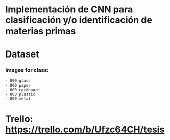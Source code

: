 # Implementación de CNN para clasificación y/o identificación de materias primas

# Dataset
### images for class:
    - 800 glass
    - 800 paper
    - 800 cardboard
    - 800 plastic
    - 800 metal

# Trello: https://trello.com/b/Ufzc64CH/tesis
